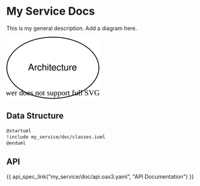 # My Service Docs

This is my general description. Add a diagram here.

![!](doc/architecture.drawio.svg)

## Data Structure

```plantuml
@startuml
!include my_service/doc/classes.iuml 
@enduml
```

## API

{{ api_spec_link("my_service/doc/api.oas3.yaml", "API Documentation") }}